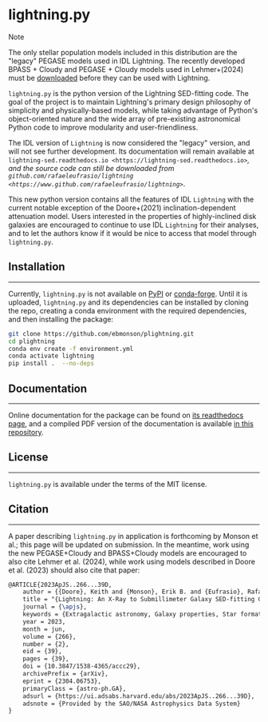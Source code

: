 # lightning.py

> [!Note]
>
> The only stellar population models included in this distribution are the "legacy"
> PEGASE models used in IDL Lightning. The recently developed BPASS + Cloudy
> and PEGASE + Cloudy models used in Lehmer+(2024) must be [downloaded](https://www.dropbox.com/scl/fo/is74ra0tc1t0jdo4dsntm/ADDNjrtxro2euqCWmYrCO0Y?rlkey=9v113nb8rqgl5zul6xawuwdde&st=kzgq6kxr&dl=0) before they
> can be used with Lightning.

`lightning.py` is the python version of the Lightning SED-fitting code.
The goal of the project is to maintain Lightning's primary design philosophy
of simplicity and physically-based models, while taking advantage of Python's
object-oriented nature and the wide array of pre-existing astronomical Python
code to improve modularity and user-friendliness.

The IDL version of `Lightning` is now considered the "legacy" version, and will not
see further development. Its documentation will remain available at `lightning-sed.readthedocs.io <https://lightning-sed.readthedocs.io>`_,
and the source code can still be downloaded from `github.com/rafaeleufrasio/lightning <https://www.github.com/rafaeleufrasio/lightning>`_.

This new python version contains all the features of IDL `Lightning` with the current notable exception of the
Doore+(2021) inclination-dependent attenuation model. Users interested in the properties of highly-inclined
disk galaxies are encouraged to continue to use IDL `Lightning` for their analyses, and to let the authors know
if it would be nice to access that model through `lightning.py`.

## Installation
------
Currently, `lightning.py` is not available on [PyPI](https://pypi.org/) or [conda-forge](https://conda-forge.org/).
Until it is uploaded, `lightning.py` and its dependencies can be installed by cloning the repo, creating a conda environment with the required dependencies, and then installing the package:

```sh
git clone https://github.com/ebmonson/plightning.git
cd plightning
conda env create -f environment.yml
conda activate lightning
pip install .  --no-deps
```

## Documentation
---
Online documentation for the package can be found on [its readthedocs page](https://github.com/ebmonson/plightning),
and a compiled PDF version of the documentation is available [in this repository](https://github.com/ebmonson/plightning/blob/main/docs/lightningpy.pdf).


## License
---
`lightning.py` is available under the terms of the MIT license.

## Citation
---
A paper describing `lightning.py` in application is forthcoming by Monson et al.; this page will be updated on submission. In the meantime, work using the new PEGASE+Cloudy and BPASS+Cloudy models are encouraged to also cite Lehmer et al. (2024), while work using models described in Doore et al. (2023) should also cite that paper:

```tex
@ARTICLE{2023ApJS..266...39D,
    author = {{Doore}, Keith and {Monson}, Erik B. and {Eufrasio}, Rafael T. and {Lehmer}, Bret D. and {Garofali}, Kristen and {Basu-Zych}, Antara},
    title = "{Lightning: An X-Ray to Submillimeter Galaxy SED-fitting Code with Physically Motivated Stellar, Dust, and AGN Models}",
    journal = {\apjs},
    keywords = {Extragalactic astronomy, Galaxy properties, Star formation, Spectral energy distribution, 506, 615, 1569, 2129, Astrophysics - Astrophysics of Galaxies},
    year = 2023,
    month = jun,
    volume = {266},
    number = {2},
    eid = {39},
    pages = {39},
    doi = {10.3847/1538-4365/accc29},
    archivePrefix = {arXiv},
    eprint = {2304.06753},
    primaryClass = {astro-ph.GA},
    adsurl = {https://ui.adsabs.harvard.edu/abs/2023ApJS..266...39D},
    adsnote = {Provided by the SAO/NASA Astrophysics Data System}
}
```
